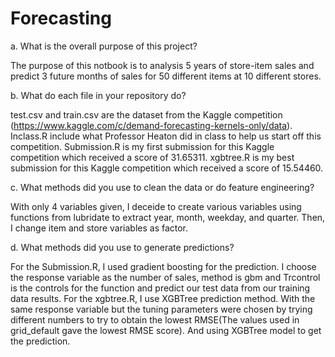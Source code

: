 # Forecasting

a. What is the overall purpose of this project?

The purpose of this notbook is to analysis 5 years of store-item sales and predict 3 future months of sales for 50 different items at 10 different stores.

b. What do each file in your repository do?

test.csv and train.csv are the dataset from the Kaggle competition (https://www.kaggle.com/c/demand-forecasting-kernels-only/data). 
Inclass.R include what Professor Heaton did in class to help us start off this competition. 
Submission.R is my first submission for this Kaggle competition which received a score of 31.65311.
xgbtree.R is my best submission for this Kaggle competition which received a score of 15.54460.

c. What methods did you use to clean the data or do feature engineering?

With only 4 variables given, I deceide to create various variables using functions from lubridate to extract year, month, weekday, and quarter. Then, I change item and store variables as factor.

d. What methods did you use to generate predictions?

For the Submission.R, I used gradient boosting for the prediction. I choose the response variable as the number of sales, method is gbm and Trcontrol is the controls for the function and predict our test data from our training data results.
For the xgbtree.R, I use XGBTree prediction method. With the same response variable but the tuning parameters were chosen by trying different numbers to try to obtain the lowest RMSE(The values used in grid_default gave the lowest RMSE score). And using XGBTree model to get the prediction. 
